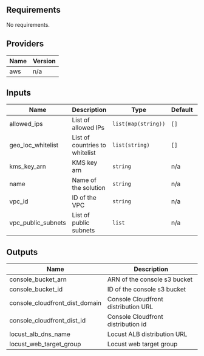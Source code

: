 ## Requirements

No requirements.

## Providers

| Name | Version |
|------|---------|
| aws | n/a |

## Inputs

| Name | Description | Type | Default | Required |
|------|-------------|------|---------|:--------:|
| allowed\_ips | List of allowed IPs | `list(map(string))` | `[]` | no |
| geo\_loc\_whitelist | List of countries to whitelist | `list(string)` | `[]` | no |
| kms\_key\_arn | KMS key arn | `string` | n/a | yes |
| name | Name of the solution | `string` | n/a | yes |
| vpc\_id | ID of the VPC | `string` | n/a | yes |
| vpc\_public\_subnets | List of public subnets | `list` | n/a | yes |

## Outputs

| Name | Description |
|------|-------------|
| console\_bucket\_arn | ARN of the console s3 bucket |
| console\_bucket\_id | ID of the console s3 bucket |
| console\_cloudfront\_dist\_domain | Console Cloudfront distribution URL |
| console\_cloudfront\_dist\_id | Console Cloudfront distribution id |
| locust\_alb\_dns\_name | Locust ALB distribution URL |
| locust\_web\_target\_group | Locust web target group |
